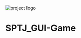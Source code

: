 ![project logo](https://github.com/Team-CMD/SPTJ-GUIGame/blob/main/CardImage/wiki_src/guigame.png)

# SPTJ_GUI-Game
